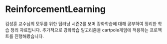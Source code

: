 # ReinforcementLearning

김성훈 교수님의 모두를 위한 딥러닝 시즌2를 보며 강화학습에 대해 공부하여 정리한 학습 정리 자료입니다.
추가적으로 강화학습 알고리즘을 cartpole게임에 적용하는 프로젝트를 진행해봤습니다.
